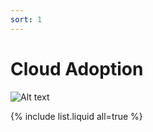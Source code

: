 ```yaml
---
sort: 1
---
```


# Cloud Adoption

![Alt text](https://learn.microsoft.com/en-us/azure/cloud-adoption-framework/ready/enterprise-scale/media/ns-arch-cust-expanded.svg#lightbox)



{% include list.liquid all=true %}
